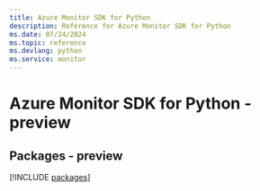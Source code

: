 ```yaml
---
title: Azure Monitor SDK for Python
description: Reference for Azure Monitor SDK for Python
ms.date: 07/24/2024
ms.topic: reference
ms.devlang: python
ms.service: monitor
---
```

# Azure Monitor SDK for Python - preview
## Packages - preview
[!INCLUDE [packages](monitor-index.md)]